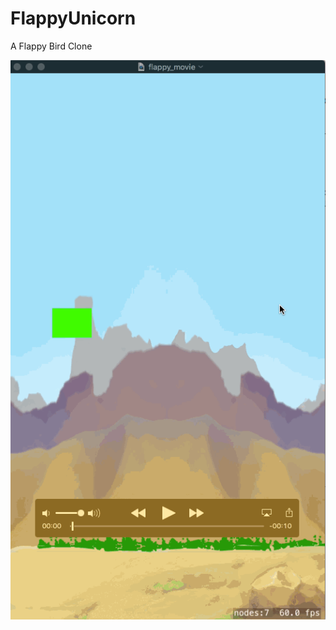 # FlappyUnicorn
A Flappy Bird Clone

![flappy gif](https://raw.githubusercontent.com/UnicornTV/FlappyUnicorn/master/flappy_gif.gif)
